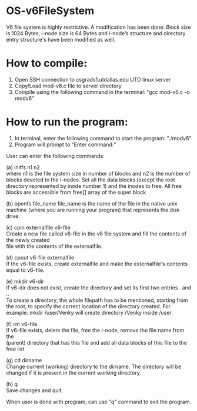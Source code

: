 # OS-v6FileSystem
V6 file system is highly restrictive. A modification has been done: Block size is 1024 Bytes, i-node
size is 64 Bytes and i-node’s structure and directory entry structure's have been modified as well.

# How to compile:
1. Open SSH connection to csgrads1.utdallas.edu UTD linux server
2. Copy/Load mod-v6.c file to server directory
3. Compile using the following command in the terminal: "gcc mod-v6.c -o modv6"

# How to run the program:
1. In terminal, enter the following command to start the program: "./modv6"
2. Program will prompt to "Enter command:"
  
User can enter the following commands:

(a) initfs n1 n2  
where n1 is the file system size in number of blocks and n2 is the number of blocks devoted to
the i-nodes. Set all the data blocks (except the root directory represented by inode number 1) and 
the inodes to free. All free blocks are accessible from free[] array of the super block

(b) openfs file_name
file_name is the name of the file in the native unix machine (where you are running your program) 
that represents the disk drive.

(c) cpin externalfile v6-file  
Create a new file called v6-file in the v6 file system and fill the contents of the newly created  
file with the contents of the externalfile.  
  
(d) cpout v6-file externalfile  
If the v6-file exists, create externalfile and make the externalfile's contents equal to v6-file.  
  
(e) mkdir v6-dir  
If v6-dir does not exist, create the directory and set its first two entries . and ..  
To create a directory, the whole filepath has to be mentioned, starting from the root,
to specify the correct location of the directory created.
For example: mkdir /user/Venky will create directory /Venky inside /user
  
(f) rm v6-file  
If v6-file exists, delete the file, free the i-node, remove the file name from the  
(parent) directory that has this file and add all data blocks of this file to the free list      
  
(g) cd dirname  
Change current (working) directory to the dirname. The directory will be changed if it is present
in the current working directory.
  
(h) q  
Save changes and quit.

When user is done with program, can use "q" command to exit the program.
